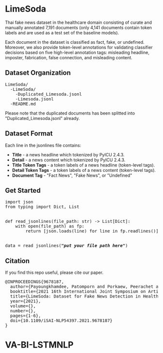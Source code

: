 
# LimeSoda

Thai fake news dataset in the healthcare domain consisting of curate and manually annotated 7,191 documents (only 4,141 documents contain token labels and are used as a test set of the baseline models).

Each document in the dataset is classified as fact, fake, or undefined. Moreover, we also provide token-level annotations for validating classifier decisions based on five high-level annotation tags: misleading headline, imposter, fabrication, false connection, and misleading content.

## Dataset Organization

<pre>
LimeSoda/
  -LimeSoda/
    -Duplicated_Limesoda.jsonl
    -Limesoda.jsonl
  -README.md
</pre>

Please note that the duplicated documents has been splitted into "Duplicated_Limesoda.jsonl" already.

## Dataset Format

Each line in the jsonlines file contains:
- **Title** - a news headline which tokenized by PyICU 2.4.3.
- **Detail** - a news content which tokenized by PyICU 2.4.3.
- **Title Token Tags** - a token labels of a news headline (token-level tags).
- **Detail Token Tags** - a token labels of a news content (token-level tags).
- **Document Tag** - "Fact News", "Fake News", or "Undefined"

## Get Started

<pre>
import json
from typing import Dict, List


def read_jsonlines(file_path: str) -> List[Dict]:
    with open(file_path) as fp:
        return [json.loads(line) for line in fp.readlines()]


data = read_jsonlines(<i><b>"put your file path here"</b></i>)
</pre>

## Citation

If you find this repo useful, please cite our paper.

<pre>
@INPROCEEDINGS{9678187,
  author={Payoungkhamdee, Patomporn and Porkaew, Peerachet and Sinthunyathum, Atthasith and Songphum, Phattharaphon and Kawidam, Witsarut and Loha-Udom, Wichayut and Boonkwan, Prachya and Sutantayawalee, Vipas},
  booktitle={2021 16th International Joint Symposium on Artificial Intelligence and Natural Language Processing (iSAI-NLP)}, 
  title={LimeSoda: Dataset for Fake News Detection in Healthcare Domain}, 
  year={2021},
  volume={},
  number={},
  pages={1-6},
  doi={10.1109/iSAI-NLP54397.2021.9678187}
}
</pre>
# VA-BI-LSTMNLP
